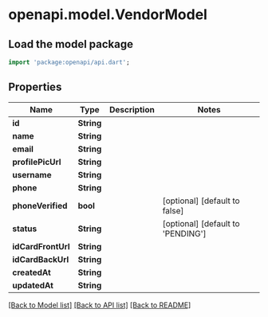 # openapi.model.VendorModel

## Load the model package
```dart
import 'package:openapi/api.dart';
```

## Properties
Name | Type | Description | Notes
------------ | ------------- | ------------- | -------------
**id** | **String** |  | 
**name** | **String** |  | 
**email** | **String** |  | 
**profilePicUrl** | **String** |  | 
**username** | **String** |  | 
**phone** | **String** |  | 
**phoneVerified** | **bool** |  | [optional] [default to false]
**status** | **String** |  | [optional] [default to 'PENDING']
**idCardFrontUrl** | **String** |  | 
**idCardBackUrl** | **String** |  | 
**createdAt** | **String** |  | 
**updatedAt** | **String** |  | 

[[Back to Model list]](../README.md#documentation-for-models) [[Back to API list]](../README.md#documentation-for-api-endpoints) [[Back to README]](../README.md)


